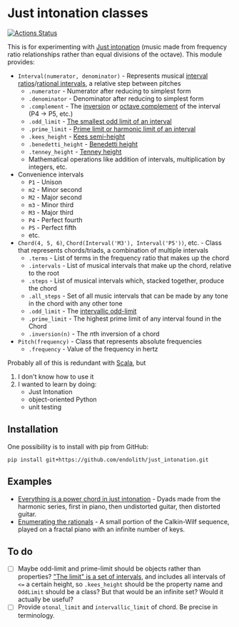 # Just intonation classes
[![Actions Status](https://github.com/endolith/just_intonation/workflows/Python%20package/badge.svg)](https://github.com/endolith/just_intonation/actions)

This is for experimenting with [Just intonation](https://en.wikipedia.org/wiki/Just_intonation) (music made from frequency ratio relationships rather than equal divisions of the octave).  This module provides:

* `Interval(numerator, denominator)` - Represents musical [interval ratios](https://en.wikipedia.org/wiki/Interval_ratio)/[rational intervals](https://en.xen.wiki/w/Interval), a relative step between pitches
  * `.numerator` - Numerator after reducing to simplest form
  * `.denominator` - Denominator after reducing to simplest form
  * `.complement` - The [inversion](https://en.wikipedia.org/wiki/Inversion_(music)#Intervals) or [octave complement](https://en.xen.wiki/w/Octave_complement) of the interval (P4 → P5, etc.)
  * `.odd_limit` - [The smallest odd limit of an interval](https://en.xen.wiki/w/Odd_limit#Odd_limit_of_a_ratio)
  * `.prime_limit` - [Prime limit or harmonic limit of an interval](https://en.xen.wiki/w/Harmonic_limit)
  * `.kees_height` - [Kees semi-height](https://en.xen.wiki/w/Kees_semi-height)
  * `.benedetti_height` - [Benedetti height](https://en.xen.wiki/w/Benedetti_height)
  * `.tenney_height` - [Tenney height](https://en.xen.wiki/w/Tenney_height)
  * Mathematical operations like addition of intervals, multiplication by integers, etc.
* Convenience intervals
  * `P1` - Unison
  * `m2` - Minor second
  * `M2` - Major second
  * `m3` - Minor third
  * `M3` - Major third
  * `P4` - Perfect fourth
  * `P5` - Perfect fifth
  * etc.
* `Chord(4, 5, 6)`, `Chord(Interval('M3'), Interval('P5'))`, etc. - Class that represents chords/triads, a combination of multiple intervals
  * `.terms` - List of terms in the frequency ratio that makes up the chord
  * `.intervals` - List of musical intervals that make up the chord, relative to the root
  * `.steps` - List of musical intervals which, stacked together, produce the chord
  * `.all_steps` - Set of all music intervals that can be made by any tone in the chord with any other tone
  * `.odd_limit` - The [intervallic odd-limit](https://en.xen.wiki/w/Odd_limit#Relationship_to_other_limits)
  * `.prime_limit` - The highest prime limit of any interval found in the Chord
  * `.inversion(n)` - The *n*th inversion of a chord
* `Pitch(frequency)` - Class that represents absolute frequencies
  * `.frequency` - Value of the frequency in hertz

Probably all of this is redundant with [Scala](http://www.huygens-fokker.org/scala/), but

1. I don't know how to use it
2. I wanted to learn by doing:
   - Just Intonation
   - object-oriented Python
   - unit testing


## Installation
One possibility is to install with pip from GitHub:

    pip install git+https://github.com/endolith/just_intonation.git

## Examples

* [Everything is a power chord in just intonation](https://soundcloud.com/endolith/everything-is-a-power-chord-in-just-intonation) - Dyads made from the harmonic series, first in piano, then undistorted guitar, then distorted guitar.
* [Enumerating the rationals](https://soundcloud.com/endolith/enumerating-the-rationals) - A small portion of the Calkin-Wilf sequence, played on a fractal piano with an infinite number of keys.

## To do

- [ ] Maybe odd-limit and prime-limit should be objects rather than properties?
["The limit" is a set of intervals](https://en.xen.wiki/w/Odd_limit), and includes 
all intervals of `<=` a certain
height, so `.kees_height` should be the property name and `OddLimit` should be a class?
But that would be an infinite set?  Would it actually be useful?
- [ ] Provide `otonal_limit` and `intervallic_limit` of chord.  Be precise in terminology.

